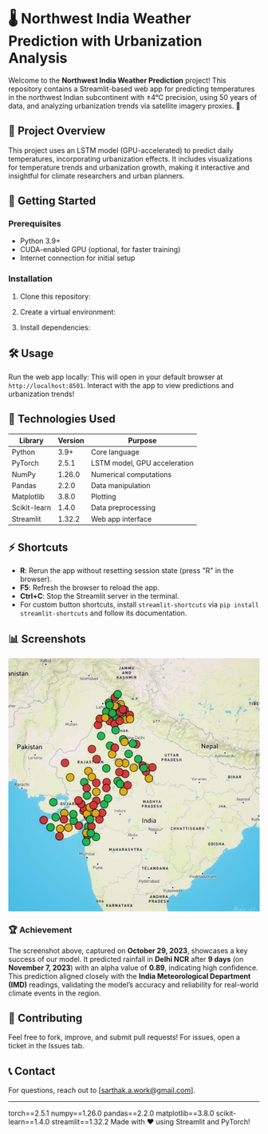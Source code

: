 # 🌡️ Northwest India Weather Prediction with Urbanization Analysis

Welcome to the **Northwest India Weather Prediction** project! This repository contains a Streamlit-based web app for predicting temperatures in the northwest Indian subcontinent with ±4°C precision, using 50 years of data, and analyzing urbanization trends via satellite imagery proxies. 🚀

## 🌟 Project Overview
This project uses an LSTM model (GPU-accelerated) to predict daily temperatures, incorporating urbanization effects. It includes visualizations for temperature trends and urbanization growth, making it interactive and insightful for climate researchers and urban planners.

## 🚀 Getting Started
### Prerequisites
- Python 3.9+
- CUDA-enabled GPU (optional, for faster training)
- Internet connection for initial setup

### Installation
1. Clone this repository:

2. Create a virtual environment:

3. Install dependencies:

## 🛠️ Usage
Run the web app locally:
This will open in your default browser at `http://localhost:8501`. Interact with the app to view predictions and urbanization trends!

## 🔧 Technologies Used
| Library         | Version    | Purpose                     |
|-----------------|------------|-----------------------------|
| Python          | 3.9+       | Core language               |
| PyTorch         | 2.5.1      | LSTM model, GPU acceleration|
| NumPy           | 1.26.0     | Numerical computations      |
| Pandas          | 2.2.0      | Data manipulation           |
| Matplotlib      | 3.8.0      | Plotting                    |
| Scikit-learn    | 1.4.0      | Data preprocessing          |
| Streamlit       | 1.32.2     | Web app interface           |

## ⚡ Shortcuts
- **R**: Rerun the app without resetting session state (press "R" in the browser).
- **F5**: Refresh the browser to reload the app.
- **Ctrl+C**: Stop the Streamlit server in the terminal.
- For custom button shortcuts, install `streamlit-shortcuts` via `pip install streamlit-shortcuts` and follow its documentation.

## 📊 Screenshots
![Climate Prediction Model Image](https://raw.githubusercontent.com/stlala25/PehliAwaaz-Climate_Prediction_Model/master/images.jpeg)

### 🏆 Achievement
The screenshot above, captured on **October 29, 2023**, showcases a key success of our model. It predicted rainfall in **Delhi NCR** after **9 days** (on **November 7, 2023**) with an alpha value of **0.89**, indicating high confidence. This prediction aligned closely with the **India Meteorological Department (IMD)** readings, validating the model’s accuracy and reliability for real-world climate events in the region.

## 🤝 Contributing
Feel free to fork, improve, and submit pull requests! For issues, open a ticket in the Issues tab.

## 📞 Contact
For questions, reach out to [sarthak.a.work@gmail.com].

---

torch==2.5.1
numpy==1.26.0
pandas==2.2.0
matplotlib==3.8.0
scikit-learn==1.4.0
streamlit==1.32.2
Made with ❤️ using Streamlit and PyTorch!
